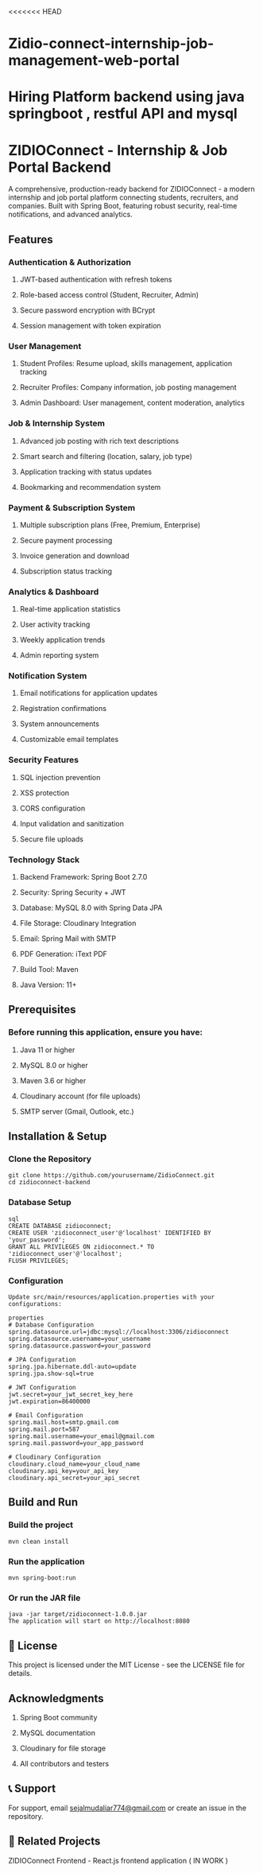 <<<<<<< HEAD
# Zidio-connect-internship-job-management-web-portal
Hiring Platform backend using java springboot , restful API and mysql
=======
# ZIDIOConnect - Internship & Job Portal Backend

A comprehensive, production-ready backend for ZIDIOConnect - a modern internship and job portal platform connecting students, recruiters, and companies. Built with Spring  Boot, featuring robust security, real-time notifications, and advanced analytics.

##  Features
 ###  Authentication & Authorization
   1. JWT-based authentication with refresh tokens

   2. Role-based access control (Student, Recruiter, Admin)

   3. Secure password encryption with BCrypt

   4. Session management with token expiration

 ###  User Management
   1. Student Profiles: Resume upload, skills management, application tracking

   2. Recruiter Profiles: Company information, job posting management

   3. Admin Dashboard: User management, content moderation, analytics

 ###  Job & Internship System
   1. Advanced job posting with rich text descriptions

   2. Smart search and filtering (location, salary, job type)

   3. Application tracking with status updates

   4. Bookmarking and recommendation system

 ###  Payment & Subscription System
   1. Multiple subscription plans (Free, Premium, Enterprise)

   2. Secure payment processing

   3. Invoice generation and download

   4. Subscription status tracking
  
 ###  Analytics & Dashboard
   1. Real-time application statistics

   2. User activity tracking

   3. Weekly application trends

   4. Admin reporting system

 ###  Notification System
   1. Email notifications for application updates

   2. Registration confirmations

   3. System announcements

   4. Customizable email templates

 ###  Security Features
   1. SQL injection prevention

   2. XSS protection

   3. CORS configuration

   4. Input validation and sanitization

   5. Secure file uploads

 ###  Technology Stack
   1. Backend Framework: Spring Boot 2.7.0

   2. Security: Spring Security + JWT

   3. Database: MySQL 8.0 with Spring Data JPA

   4. File Storage: Cloudinary Integration

   5. Email: Spring Mail with SMTP

   6. PDF Generation: iText PDF

   7. Build Tool: Maven

   8. Java Version: 11+

##  Prerequisites
   ### Before running this application, ensure you have:

   1. Java 11 or higher

   2. MySQL 8.0 or higher

   3. Maven 3.6 or higher

   4. Cloudinary account (for file uploads)

   5. SMTP server (Gmail, Outlook, etc.)

##  Installation & Setup
   ### Clone the Repository
    git clone https://github.com/yourusername/ZidioConnect.git
    cd zidioconnect-backend
   ### Database Setup
    sql
    CREATE DATABASE zidioconnect;
    CREATE USER 'zidioconnect_user'@'localhost' IDENTIFIED BY 'your_password';
    GRANT ALL PRIVILEGES ON zidioconnect.* TO 'zidioconnect_user'@'localhost';
    FLUSH PRIVILEGES;
   ### Configuration
    Update src/main/resources/application.properties with your configurations:
    
    properties
    # Database Configuration
    spring.datasource.url=jdbc:mysql://localhost:3306/zidioconnect
    spring.datasource.username=your_username
    spring.datasource.password=your_password

    # JPA Configuration
    spring.jpa.hibernate.ddl-auto=update
    spring.jpa.show-sql=true

    # JWT Configuration
    jwt.secret=your_jwt_secret_key_here
    jwt.expiration=86400000

    # Email Configuration
    spring.mail.host=smtp.gmail.com
    spring.mail.port=587
    spring.mail.username=your_email@gmail.com
    spring.mail.password=your_app_password

    # Cloudinary Configuration
    cloudinary.cloud_name=your_cloud_name
    cloudinary.api_key=your_api_key
    cloudinary.api_secret=your_api_secret
## Build and Run
   
   ### Build the project
    mvn clean install

   ### Run the application
    mvn spring-boot:run
   
   ### Or run the JAR file
    java -jar target/zidioconnect-1.0.0.jar
    The application will start on http://localhost:8080
 

## 📄 License
This project is licensed under the MIT License - see the LICENSE file for details.

##  Acknowledgments
   1. Spring Boot community

   2. MySQL documentation

   3. Cloudinary for file storage

   4. All contributors and testers

## 📞 Support
   For support, email sejalmudaliar774@gmail.com or create an issue in the repository.


## 🔗 Related Projects  
ZIDIOConnect Frontend - React.js frontend application ( IN WORK ) 
 

